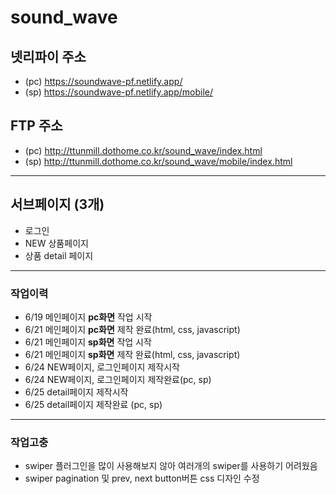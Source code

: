 # sound_wave
## 넷리파이 주소
* (pc) https://soundwave-pf.netlify.app/
* (sp) https://soundwave-pf.netlify.app/mobile/
## FTP 주소
* (pc) http://ttunmill.dothome.co.kr/sound_wave/index.html
* (sp) http://ttunmill.dothome.co.kr/sound_wave/mobile/index.html
---
## 서브페이지 (3개)
* 로그인
* NEW 상품페이지
* 상품 detail 페이지
---
### 작업이력
* 6/19 메인페이지 **pc화면** 작업 시작
* 6/21 메인페이지 **pc화면** 제작 완료(html, css, javascript)
* 6/21 메인페이지 **sp화면** 작업 시작
* 6/21 메인페이지 **sp화면** 제작 완료(html, css, javascript)
* 6/24 NEW페이지, 로그인페이지 제작시작
* 6/24 NEW페이지, 로그인페이지 제작완료(pc, sp)
* 6/25 detail페이지 제작시작
* 6/25 detail페이지 제작완료 (pc, sp)
---
### 작업고충
* swiper 플러그인을 많이 사용해보지 않아 여러개의 swiper를 사용하기 어려웠음
* swiper pagination 및 prev, next button버튼 css 디자인 수정
